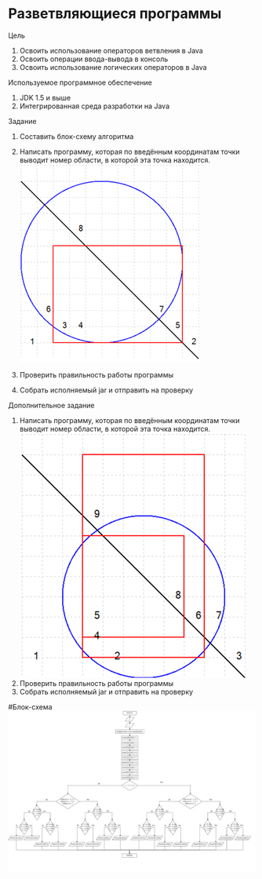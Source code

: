 # Разветвляющиеся программы

Цель
1.	Освоить использование операторов ветвления в Java
2.	Освоить операции ввода-вывода в консоль
3.	Освоить использование логических операторов в Java

Используемое программное обеспечение
1.	JDK 1.5 и выше
2.	Интегрированная среда разработки на Java

Задание
1.	Составить блок-схему алгоритма
2.	Написать программу, которая по введённым координатам точки выводит номер области, в которой эта точка находится. 
![Image alt](https://github.com/sonikom/Java/blob/%D0%A0%D0%B0%D0%B7%D0%B2%D0%B5%D1%82%D0%B2%D0%BB%D1%8F%D1%8E%D1%89%D0%B8%D0%B5%D1%81%D1%8F-%D0%BF%D1%80%D0%BE%D0%B3%D1%80%D0%B0%D0%BC%D0%BC%D1%8B/lab1_1.png)

3.	Проверить правильность работы программы
4.	Собрать исполняемый jar и отправить на проверку

Дополнительное задание
1.	Написать программу, которая по введённым координатам точки выводит номер области, в которой эта точка находится. 
![Image alt](https://github.com/sonikom/Java/blob/%D0%A0%D0%B0%D0%B7%D0%B2%D0%B5%D1%82%D0%B2%D0%BB%D1%8F%D1%8E%D1%89%D0%B8%D0%B5%D1%81%D1%8F-%D0%BF%D1%80%D0%BE%D0%B3%D1%80%D0%B0%D0%BC%D0%BC%D1%8B/lab1_2.png)
2.	Проверить правильность работы программы
3.	Собрать исполняемый jar и отправить на проверку

#Блок-схема
![Image alt](https://github.com/sonikom/Java/blob/%D0%A0%D0%B0%D0%B7%D0%B2%D0%B5%D1%82%D0%B2%D0%BB%D1%8F%D1%8E%D1%89%D0%B8%D0%B5%D1%81%D1%8F-%D0%BF%D1%80%D0%BE%D0%B3%D1%80%D0%B0%D0%BC%D0%BC%D1%8B/lab1.jpg)
